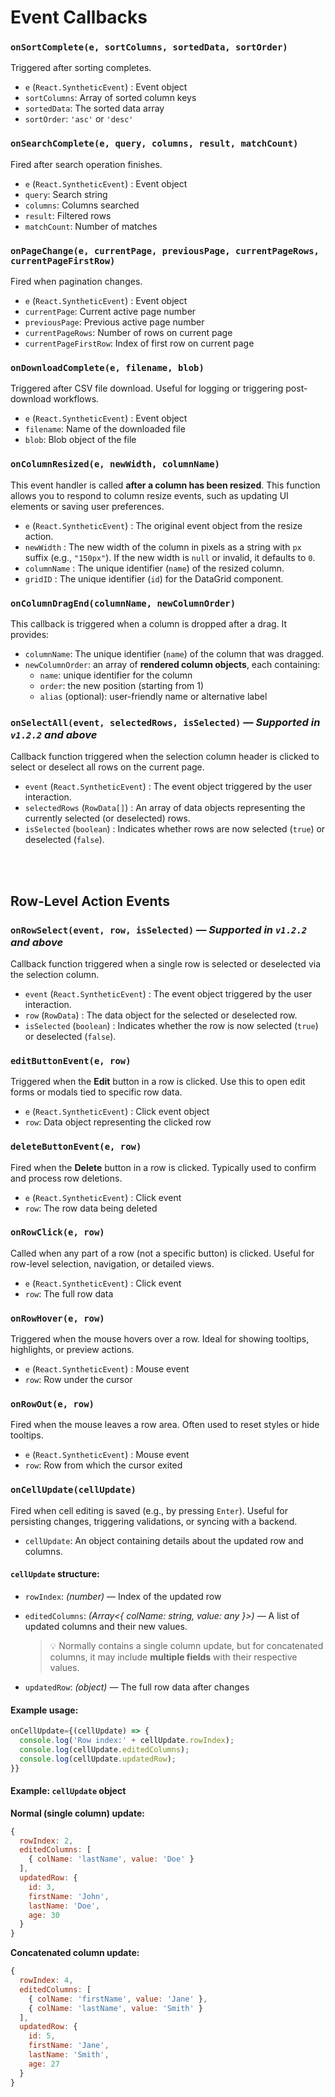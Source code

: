 # Event Callbacks

### `onSortComplete(e, sortColumns, sortedData, sortOrder)`

Triggered after sorting completes.

- `e` (`React.SyntheticEvent`) : Event object  
- `sortColumns`: Array of sorted column keys  
- `sortedData`: The sorted data array  
- `sortOrder`: `'asc'` or `'desc'`

### `onSearchComplete(e, query, columns, result, matchCount)`

Fired after search operation finishes.

- `e` (`React.SyntheticEvent`) : Event object  
- `query`: Search string  
- `columns`: Columns searched  
- `result`: Filtered rows  
- `matchCount`: Number of matches

### `onPageChange(e, currentPage, previousPage, currentPageRows, currentPageFirstRow)`

Fired when pagination changes.

- `e` (`React.SyntheticEvent`) : Event object  
- `currentPage`: Current active page number  
- `previousPage`: Previous active page number  
- `currentPageRows`: Number of rows on current page  
- `currentPageFirstRow`: Index of first row on current page

### `onDownloadComplete(e, filename, blob)`

Triggered after CSV file download. Useful for logging or triggering post-download workflows.

- `e` (`React.SyntheticEvent`) : Event object  
- `filename`: Name of the downloaded file  
- `blob`: Blob object of the file

### `onColumnResized(e, newWidth, columnName)`

This event handler is called **after a column has been resized**. This function allows you to respond to column resize events, such as updating UI elements or saving user preferences.

* `e` (`React.SyntheticEvent`) : The original event object from the resize action.
* `newWidth` : The new width of the column in pixels as a string with `px` suffix (e.g., `"150px"`). If the new width is `null` or invalid, it defaults to `0`.
* `columnName` : The unique identifier (`name`) of the resized column.
* `gridID` : The unique identifier (`id`) for the DataGrid component.

### `onColumnDragEnd(columnName, newColumnOrder)`

This callback is triggered when a column is dropped after a drag. It provides:

* `columnName`: The unique identifier (`name`) of the column that was dragged.
* `newColumnOrder`: an array of **rendered column objects**, each containing:
  * `name`: unique identifier for the column
  * `order`: the new position (starting from 1)
  * `alias` (optional): user-friendly name or alternative label

### `onSelectAll(event, selectedRows, isSelected)` — *Supported in `v1.2.2` and above*

Callback function triggered when the selection column header is clicked to select or deselect all rows on the current page.

* `event` (`React.SyntheticEvent`) : The event object triggered by the user interaction.
* `selectedRows` (`RowData[]`) : An array of data objects representing the currently selected (or deselected) rows.
* `isSelected` (`boolean`) : Indicates whether rows are now selected (`true`) or deselected (`false`).

<br><br>

## Row-Level Action Events

### `onRowSelect(event, row, isSelected)` — *Supported in `v1.2.2` and above*

Callback function triggered when a single row is selected or deselected via the selection column.

* `event` (`React.SyntheticEvent`) : The event object triggered by the user interaction.
* `row` (`RowData`) : The data object for the selected or deselected row.
* `isSelected` (`boolean`) : Indicates whether the row is now selected (`true`) or deselected (`false`).

### `editButtonEvent(e, row)`

Triggered when the **Edit** button in a row is clicked. Use this to open edit forms or modals tied to specific row data.

* `e` (`React.SyntheticEvent`) : Click event object
* `row`: Data object representing the clicked row

### `deleteButtonEvent(e, row)`

Fired when the **Delete** button in a row is clicked. Typically used to confirm and process row deletions.

* `e` (`React.SyntheticEvent`) : Click event
* `row`: The row data being deleted

### `onRowClick(e, row)`

Called when any part of a row (not a specific button) is clicked. Useful for row-level selection, navigation, or detailed views.

* `e` (`React.SyntheticEvent`) : Click event
* `row`: The full row data

### `onRowHover(e, row)`

Triggered when the mouse hovers over a row. Ideal for showing tooltips, highlights, or preview actions.

* `e` (`React.SyntheticEvent`) : Mouse event
* `row`: Row under the cursor

### `onRowOut(e, row)`

Fired when the mouse leaves a row area. Often used to reset styles or hide tooltips.

* `e` (`React.SyntheticEvent`) : Mouse event
* `row`: Row from which the cursor exited

### `onCellUpdate(cellUpdate)`

Fired when cell editing is saved (e.g., by pressing `Enter`). Useful for persisting changes, triggering validations, or syncing with a backend.

* `cellUpdate`: An object containing details about the updated row and columns.

#### `cellUpdate` structure:

* `rowIndex`: *(number)* — Index of the updated row
* `editedColumns`: *(Array<{ colName: string, value: any }>)* —
  A list of updated columns and their new values.

  > 💡 Normally contains a single column update, but for concatenated columns, it may include **multiple fields** with their respective values.
* `updatedRow`: *(object)* — The full row data after changes


#### Example usage:

```jsx
onCellUpdate={(cellUpdate) => {
  console.log('Row index:' + cellUpdate.rowIndex);
  console.log(cellUpdate.editedColumns);
  console.log(cellUpdate.updatedRow);
}}
```

#### Example: `cellUpdate` object

**Normal (single column) update:**

```js
{
  rowIndex: 2,
  editedColumns: [
    { colName: 'lastName', value: 'Doe' }
  ],
  updatedRow: {
    id: 3,
    firstName: 'John',
    lastName: 'Doe',
    age: 30
  }
}
```

**Concatenated column update:**

```js
{
  rowIndex: 4,
  editedColumns: [
    { colName: 'firstName', value: 'Jane' },
    { colName: 'lastName', value: 'Smith' }
  ],
  updatedRow: {
    id: 5,
    firstName: 'Jane',
    lastName: 'Smith',
    age: 27
  }
}
```